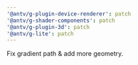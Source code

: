 ```yaml
---
'@antv/g-plugin-device-renderer': patch
'@antv/g-shader-components': patch
'@antv/g-plugin-3d': patch
'@antv/g-lite': patch
---
```


Fix gradient path & add more geometry.
